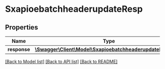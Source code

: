 # SxapioebatchheaderupdateResp

## Properties
Name | Type | Description | Notes
------------ | ------------- | ------------- | -------------
**response** | [**\Swagger\Client\Model\SxapioebatchheaderupdateResponse**](SxapioebatchheaderupdateResponse.md) |  | [optional] 

[[Back to Model list]](../README.md#documentation-for-models) [[Back to API list]](../README.md#documentation-for-api-endpoints) [[Back to README]](../README.md)


